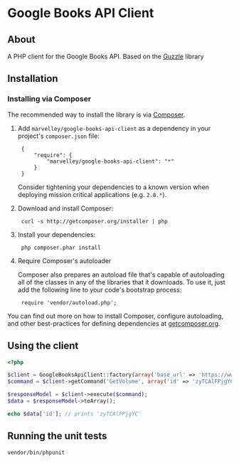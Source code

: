 Google Books API Client
=======================

About
-----
A PHP client for the Google Books API. Based on the [Guzzle](http://guzzlephp.org/) library

Installation
------------

### Installing via Composer

The recommended way to install the library is via [Composer](http://getcomposer.org).

1. Add ``marvelley/google-books-api-client`` as a dependency in your project's ``composer.json`` file:

        {
            "require": {
                "marvelley/google-books-api-client": "*"
            }
        }

    Consider tightening your dependencies to a known version when deploying mission critical applications (e.g. ``2.8.*``).

2. Download and install Composer:

        curl -s http://getcomposer.org/installer | php

3. Install your dependencies:

        php composer.phar install

4. Require Composer's autoloader

    Composer also prepares an autoload file that's capable of autoloading all of the classes in any of the libraries that it downloads. To use it, just add the following line to your code's bootstrap process:

        require 'vendor/autoload.php';

You can find out more on how to install Composer, configure autoloading, and other best-practices for defining dependencies at [getcomposer.org](http://getcomposer.org).


Using the client
----------------

```php
<?php

$client = GoogleBooksApiClient::factory(array('base_url' => 'https://www.googleapis.com'));
$command = $client->getCommand('GetVolume', array('id' => 'zyTCAlFPjgYC'));

$responseModel = $client->execute($command);
$data = $responseModel->toArray();

echo $data['id']; // prints 'zyTCAlFPjgYC'
```

Running the unit tests
----------------------

```
vendor/bin/phpunit 
```